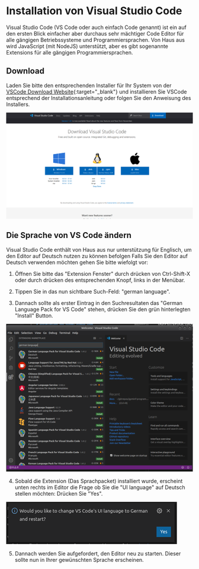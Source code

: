 # Installation von Visual Studio Code

Visual Studio Code (VS Code oder auch einfach Code genannt) ist ein auf den ersten Blick einfacher aber durchaus sehr mächtiger Code Editor für alle gängigen Betriebssysteme und Programmiersprachen. Von Haus aus wird JavaScript (mit NodeJS) unterstützt, aber es gibt sogenannte Extensions für alle gängigen Programmiersprachen.

## Download
Laden Sie bitte den entsprechenden Installer für Ihr System von der [VSCode Download Website](https://code.visualstudio.com/Download){:target="_blank"} und installieren Sie VSCode entsprechend der Installationsanleitung oder folgen Sie den Anweisung des Installers.

![VS Code Download Page](./images-vscode/code-download-page.png)

## Die Sprache von VS Code ändern
Visual Studio Code enthält von Haus aus nur unterstützung für Englisch, um den Editor auf Deutsch nutzen zu können befolgen 
Falls Sie den Editor auf Deutsch verwenden möchten gehen Sie bitte wiefolgt vor:

1. Öffnen Sie bitte das "Extension Fenster" durch drücken von Ctrl-Shift-X oder durch drücken des entsprechenden Knopf, links in der Menübar.

2. Tippen Sie in das nun sichtbare Such-Feld: "german language". 

3. Dannach sollte als erster Eintrag in den Suchresultaten das "German Language Pack for VS Code" stehen, drücken Sie den grün hinterlegten "Install" Button.

![Sprache Installieren Screenshot](./images-vscode/code-install-language-pack.png)

4. Sobald die Extension (Das Sprachpacket) installiert wurde, erscheint unten rechts im Editor die Frage ob Sie die "UI language" auf Deutsch stellen möchten: Drücken Sie "Yes".

![Sprache Installieren Screenshot](./images-vscode/change-language-notification.png)

5. Dannach werden Sie aufgefordert, den Editor neu zu starten. Dieser sollte nun in Ihrer gewünschten Sprache erscheinen.